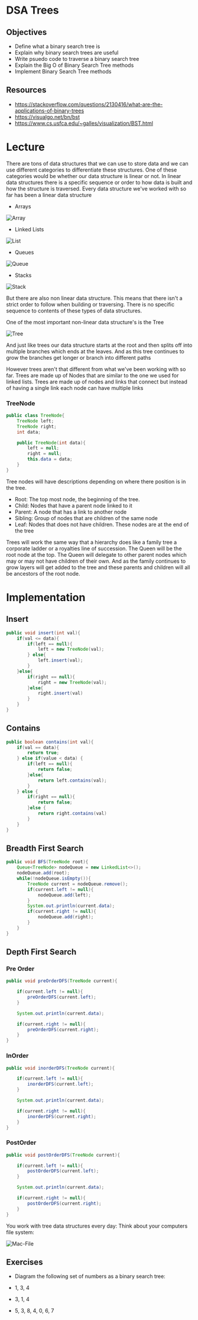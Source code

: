 # DSA Trees

## Objectives

* Define what a binary search tree is
* Explain why binary search trees are useful
* Write psuedo code to traverse a binary search tree
* Explain the Big O of Binary Search Tree methods
* Implement Binary Search Tree methods

## Resources

* https://stackoverflow.com/questions/2130416/what-are-the-applications-of-binary-trees
* https://visualgo.net/bn/bst
* https://www.cs.usfca.edu/~galles/visualization/BST.html

# Lecture

There are tons of data structures that we can use to store data and we can use different categories to differentiate these structures. One of these categories would be whether our data structure is linear or not. In linear data structures there is a specific sequence or order to how data is built and how the structure is traversed. Every data structure we've worked with so far has been a linear data structure

* Arrays

![Array](https://1.bp.blogspot.com/-wpNbM3dso9g/T1_wRFf79VI/AAAAAAAACrg/V1QB3Qxp_cU/s1600/eggs+real+world+array.jpg)

* Linked Lists

![List](https://i.imgur.com/dHcQH9u.png)

* Queues

![Queue](https://2lz8iu19k09n13d61e3d2mb0-wpengine.netdna-ssl.com/wp-content/uploads/2016/12/queue-1000x520.jpg)

* Stacks

![Stack](https://i.imgur.com/DC6k7b5.png)

But there are also non linear data structure. This means that there isn't a strict order to follow when building or traversing. There is no specific sequence to contents of these types of data structures.

One of the most important non-linear data structure's is the Tree

![Tree](https://i.imgur.com/NyyJmDa.png)

And just like trees our data structure starts at the root and then splits off into multiple branches which ends at the leaves. And as this tree continues to grow the branches get longer or branch into different paths

However trees aren't that different from what we've been working with so far. Trees are made up of Nodes that are similar to the one we used for linked lists. Trees are made up of nodes and links that connect but instead of having a single link each node can  have multiple links

### TreeNode

```java
public class TreeNode{
    TreeNode left;
    TreeNode right;
    int data;

    public TreeNode(int data){
        left = null;
        right = null;
        this.data = data;
    }
}
```

Tree nodes will have descriptions depending on where there position is in the tree.

* Root: The top most node, the beginning of the tree.
* Child: Nodes that have a parent node linked to it
* Parent: A node that has a link to another node
* Sibling: Group of nodes that are children of the same node
* Leaf: Nodes that does not have children. These nodes are at the end of the tree

Trees will work the same way that a hierarchy does like a family tree a corporate ladder or a royalties line of succession. The Queen will be the root node at the top. The Queen will delegate to other parent nodes which may or may not have children of their own. And as the family continues to grow layers will get added to the tree and these parents and children will all be ancestors of the root node.

# Implementation

## Insert

```java
public void insert(int val){
    if(val <= data){
        if(left == null){
            left = new TreeNode(val);
        } else{
            left.insert(val);
        }
    }else{
        if(right == null){
            right = new TreeNode(val);
        }else{
            right.insert(val)
        }
    }
}
```

## Contains

```java
public boolean contains(int val){
    if(val == data){
        return true;
    } else if(value < data) {
        if(left == null){
            return false;
        }else{
            return left.contains(val);
        }
    } else {
        if(right == null){
            return false;
        }else {
            return right.contains(val)
        }
    }
}
```

## Breadth First Search

```java
public void BFS(TreeNode root){
    Queue<TreeNode> nodeQueue = new LinkedList<>();
    nodeQueue.add(root);
    while(!nodeQueue.isEmpty()){
        TreeNode current = nodeQueue.remove();
        if(current.left != null){
            nodeQueue.add(left);
        }
        System.out.println(current.data);
        if(current.right != null){
            nodeQueue.add(right);
        }
    }
}
```

## Depth First Search

### Pre Order

```java
public void preOrderDFS(TreeNode current){

    if(current.left != null){
        preOrderDFS(current.left);
    }

    System.out.println(current.data);

    if(current.right != null){
        preOrderDFS(current.right);
    }
}
```

### InOrder

```java
public void inorderDFS(TreeNode current){

    if(current.left != null){
        inorderDFS(current.left);
    }

    System.out.println(current.data);

    if(current.right != null){
        inorderDFS(current.right);
    }
}
```

### PostOrder

```java
public void postOrderDFS(TreeNode current){

    if(current.left != null){
        postOrderDFS(current.left);
    }

    System.out.println(current.data);

    if(current.right != null){
        postOrderDFS(current.right);
    }
}
```

You work with tree data structures every day: Think about your computers file system:

![Mac-File](https://cdn.macpaw.com/uploads/images/Screen%20Shot%202015-04-06%20at%208_52_24%20PM.png)

## Exercises

* Diagram the following set of numbers as a binary search tree:

* 1, 3, 4
* 3, 1, 4
* 5, 3, 8, 4, 0, 6, 7